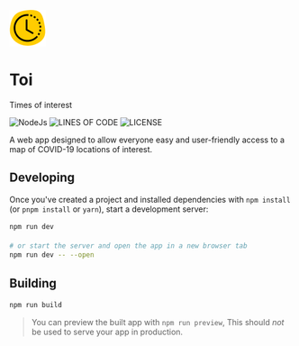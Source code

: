 ![Logo](https://raw.githubusercontent.com/Questionable-Research-Labs/Govhack-2021/main/static/icons/icon%4032.png)

# Toi
Times of interest

![NodeJs](https://img.shields.io/badge/Powered%20By-Svelte-f7311b?style=for-the-badge)
![LINES OF CODE](https://img.shields.io/tokei/lines/github/Questionable-Research-Labs/Govhack-2021?style=for-the-badge)
![LICENSE](https://img.shields.io/github/license/Questionable-Research-Labs/Govhack-2021?style=for-the-badge)

A web app designed to allow everyone easy and user-friendly access to a map of COVID-19
locations of interest.

## Developing

Once you've created a project and installed dependencies with `npm install` (or `pnpm install` or `yarn`), start a development server:

```bash
npm run dev

# or start the server and open the app in a new browser tab
npm run dev -- --open
```

## Building


```bash
npm run build
```

> You can preview the built app with `npm run preview`, This should _not_ be used to serve your app in production.
